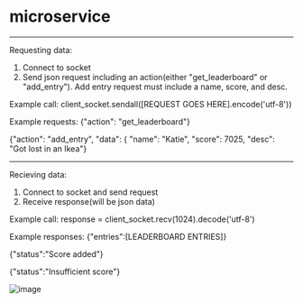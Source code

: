 # microservice
----------------------------------------------------------------------------------
Requesting data:
1. Connect to socket
2. Send json request including an action(either "get_leaderboard" or "add_entry").
   Add entry request must include a name, score, and desc.

Example call:
client_socket.sendall([REQUEST GOES HERE].encode('utf-8'))

Example requests:
{"action": "get_leaderboard"}

{"action": "add_entry",
 "data": { "name": "Katie",
           "score": 7025,
           "desc": "Got lost in an Ikea"}

----------------------------------------------------------------------------------
Recieving data:
1. Connect to socket and send request
2. Receive response(will be json data)

Example call:
response = client_socket.recv(1024).decode('utf-8')

Example responses:
{"entries":[LEADERBOARD ENTRIES]}

{"status":"Score added"}

{"status":"Insufficient score"}

![image](https://github.com/user-attachments/assets/fc72b221-f80c-4531-919a-0203ac2ba39f)
